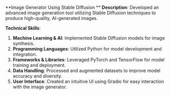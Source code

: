 **Image Generator Using Stable Diffusion
**
**Description**: Developed an advanced image generation tool utilizing Stable Diffusion techniques to produce high-quality, AI-generated images.

**Technical Skills**:
1. **Machine Learning & AI**: Implemented Stable Diffusion models for image synthesis.
2. **Programming Languages**: Utilized Python for model development and integration.
3. **Frameworks & Libraries**: Leveraged PyTorch and TensorFlow for model training and deployment.
4. **Data Handling**: Processed and augmented datasets to improve model accuracy and diversity.
5. **User Interface**: Created an intuitive UI using Gradio for easy interaction with the image generator.
